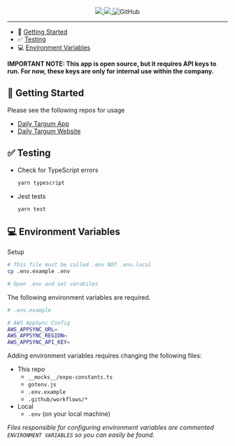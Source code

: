 <p align="center">
  <a href='https://github.com/daily-targum/front-end-shared-submodule/actions'>
    <img src='https://github.com/daily-targum/front-end-shared-submodule/workflows/Default/badge.svg'>
  </a>

  <a href="https://codecov.io/gh/daily-targum/front-end-shared-submodule">
    <img src="https://codecov.io/gh/daily-targum/front-end-shared-submodule/branch/master/graph/badge.svg" />
  </a>

  <img alt="GitHub" src="https://img.shields.io/github/license/daily-targum/front-end-shared-submodule">
</p>

---

* 🚀 [Getting Started](#-getting-started)
* ✅ [Testing](#-testing)
* 💻 [Environment Variables](#-environment-variables)

**IMPORTANT NOTE: This app is open source, but it requires API keys to run. For now, these keys are only for internal use within the company.**

## 🚀 Getting Started

Please see the following repos for usage

* [Daily Targum App]()
* [Daily Targum Website]()


## ✅ Testing

  * Check for TypeScript errors

      ```bash
      yarn typescript
      ```

  * Jest tests

      ```bash
      yarn test
      ```

## 💻 Environment Variables

Setup

```bash
# This file must be called .env NOT .env.local
cp .env.example .env

# Open .env and set varabiles
```

The following environment variables are required.

```bash
# .env.example

# AWS AppSync Config 
AWS_APPSYNC_URL=
AWS_APPSYNC_REGION=
AWS_APPSYNC_API_KEY=
```

Adding environment variables requires changing the following files:

* This repo
  * `__mocks__/expo-constants.ts`
  * `gotenv.js`
  * `.env.example`
  * `.github/workflows/*`
* Local
  * `.env` (on your local machine)

_Files responsible for configuring environment variables are commented `ENVIRONMENT VARIABLES` so you can easily be found._
